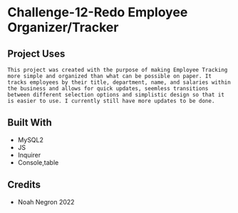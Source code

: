 # Challenge-12-Redo Employee Organizer/Tracker

## Project Uses
    This project was created with the purpose of making Employee Tracking more simple and organized than what can be possible on paper. It tracks employees by their title, department, name, and salaries within the business and allows for quick updates, seemless transitions between different selection options and simplistic design so that it is easier to use. I currently still have more updates to be done.

## Built With
 - MySQL2
 - JS
 - Inquirer
 - Console,table

 ## Credits

 - Noah Negron 2022